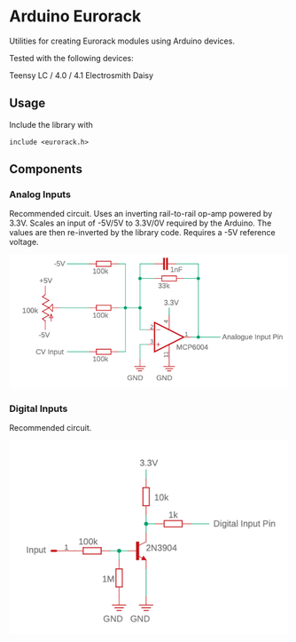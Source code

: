 # Arduino Eurorack

Utilities for creating Eurorack modules using Arduino devices.

Tested with the following devices:

Teensy LC / 4.0 / 4.1
Electrosmith Daisy


## Usage

Include the library with 

    include <eurorack.h>

## Components

### Analog Inputs

Recommended circuit. Uses an inverting rail-to-rail op-amp powered by 3.3V. Scales an input of -5V/5V to 3.3V/0V required by the Arduino. 
The values are then re-inverted by the library code. Requires a -5V reference voltage.

![Analog Input Circuit](/docs/input_analog.png)


### Digital Inputs

Recommended circuit.

![Digital Input Circuit](/docs/input_digital.png)
